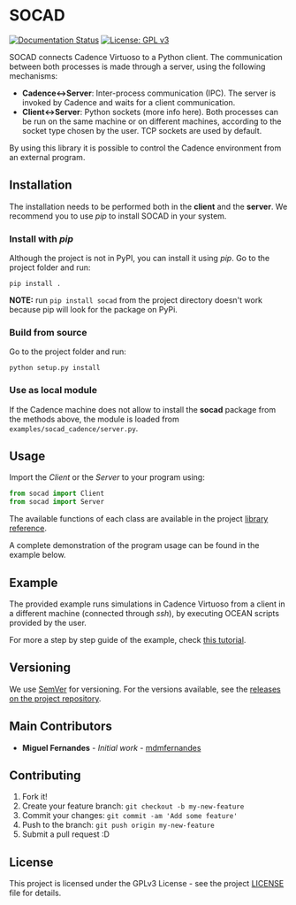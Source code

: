 # SOCAD

[![Documentation Status](https://readthedocs.org/projects/socad/badge/?version=latest)](https://socad.readthedocs.io/en/latest/?badge=latest)
[![License: GPL v3](https://img.shields.io/badge/License-GPL%20v3-blue.svg)](https://www.gnu.org/licenses/gpl-3.0)

SOCAD connects Cadence Virtuoso to a Python client. The communication between both processes is made through a server, using the following mechanisms:

* **Cadence<->Server**: Inter-process communication (IPC). The server is invoked by Cadence and waits for a client communication.
* **Client<->Server**: Python sockets (more info here). Both processes can be run on the same machine or on different machines, according to the socket type chosen by the user. TCP sockets are used by default.

By using this library it is possible to control the Cadence environment from an external program.

## Installation

The installation needs to be performed both in the **client** and the **server**. We recommend you to use *pip* to install SOCAD in your system.

### Install with *pip*

Although the project is not in PyPI, you can install it using *pip*. Go to the project folder and run:

```shell
pip install .
```

**NOTE:** run `pip install socad` from the project directory doesn't work because pip will look for the package on PyPi.

### Build from source

Go to the project folder and run:

```shell
python setup.py install
```

### Use as local module

If the Cadence machine does not allow to install the **socad** package from the methods above, the module is loaded from `examples/socad_cadence/server.py`.

## Usage

Import the *Client* or the *Server* to your program using:

```python
from socad import Client
from socad import Server
```

The available functions of each class are available in the project [library reference](https://socad.readthedocs.io/en/latest/api/index.html).

A complete demonstration of the program usage can be found in the example below.

## Example

The provided example runs simulations in Cadence Virtuoso from a client in a different machine (connected through *ssh*), by executing OCEAN scripts provided by the user.

For more a step by step guide of the example, check [this tutorial](https://socad.readthedocs.io/en/latest/tutorials/common_source.html).

## Versioning

We use [SemVer](http://semver.org/) for versioning. For the versions available, see the [releases on the project repository](https://github.com/mdmfernandes/socad/releases/).

## Main Contributors

* **Miguel Fernandes** - *Initial work* - [mdmfernandes](https://github.com/mdmfernandes)

## Contributing

1. Fork it!
2. Create your feature branch: `git checkout -b my-new-feature`
3. Commit your changes: `git commit -am 'Add some feature'`
4. Push to the branch: `git push origin my-new-feature`
5. Submit a pull request :D

## License

This project is licensed under the GPLv3 License - see the project [LICENSE](https://github.com/mdmfernandes/socad/blob/master/LICENSE) file for details.
